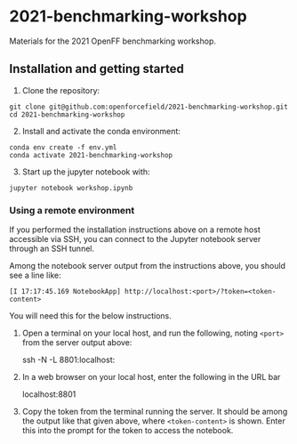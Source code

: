 # 2021-benchmarking-workshop

Materials for the 2021 OpenFF benchmarking workshop.

## Installation and getting started

1. Clone the repository:

```
git clone git@github.com:openforcefield/2021-benchmarking-workshop.git
cd 2021-benchmarking-workshop
```

2. Install and activate the conda environment:

```
conda env create -f env.yml
conda activate 2021-benchmarking-workshop
```

3. Start up the jupyter notebook with:

```
jupyter notebook workshop.ipynb

```

### Using a remote environment

If you performed the installation instructions above on a remote host accessible via SSH,
you can connect to the Jupyter notebook server through an SSH tunnel.

Among the notebook server output from the instructions above, you should see a line like:

```
[I 17:17:45.169 NotebookApp] http://localhost:<port>/?token=<token-content>
```

You will need this for the below instructions.

1. Open a terminal on your local host, and run the following, noting `<port>` from the server output above:

    ssh -N -L 8801:localhost:<port> <remote-host>

2. In a web browser on your local host, enter the following in the URL bar

    localhost:8801

3. Copy the token from the terminal running the server.
   It should be among the output like that given above, where `<token-content>` is shown.
   Enter this into the prompt for the token to access the notebook.
